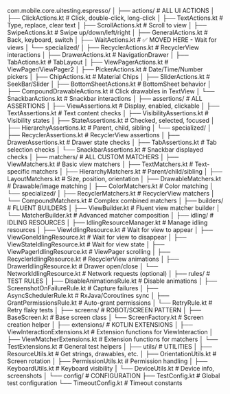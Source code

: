 com.mobile.core.uitesting.espresso/
│
├── actions/                                    # ALL UI ACTIONS
│   ├── ClickActions.kt                        # Click, double-click, long-click
│   ├── TextActions.kt                         # Type, replace, clear text
│   ├── ScrollActions.kt                       # Scroll to view
│   ├── SwipeActions.kt                        # Swipe up/down/left/right
│   ├── GeneralActions.kt                      # Back, keyboard, switch
│   ├── WaitActions.kt                         # ✅ MOVED HERE - Wait for views
│   └── specialized/
│       ├── RecyclerActions.kt                 # RecyclerView interactions
│       ├── DrawerActions.kt                   # NavigationDrawer
│       ├── TabActions.kt                      # TabLayout
│       ├── ViewPagerActions.kt                # ViewPager/ViewPager2
│       ├── PickerActions.kt                   # Date/Time/Number pickers
│       ├── ChipActions.kt                     # Material Chips
│       ├── SliderActions.kt                   # SeekBar/Slider
│       ├── BottomSheetActions.kt              # BottomSheet behavior
│       ├── CompoundDrawableActions.kt         # Click drawables in TextView
│       └── SnackbarActions.kt                 # Snackbar interactions
│
├── assertions/                                 # ALL ASSERTIONS
│   ├── ViewAssertions.kt                      # Display, enabled, clickable
│   ├── TextAssertions.kt                      # Text content checks
│   ├── VisibilityAssertions.kt                # Visibility states
│   ├── StateAssertions.kt                     # Checked, selected, focused
│   ├── HierarchyAssertions.kt                 # Parent, child, sibling
│   └── specialized/
│       ├── RecyclerAssertions.kt              # RecyclerView assertions
│       ├── DrawerAssertions.kt                # Drawer state checks
│       ├── TabAssertions.kt                   # Tab selection checks
│       └── SnackbarAssertions.kt              # Snackbar displayed checks
│
├── matchers/                                   # ALL CUSTOM MATCHERS
│   ├── ViewMatchers.kt                        # Basic view matchers
│   ├── TextMatchers.kt                        # Text-specific matchers
│   ├── HierarchyMatchers.kt                   # Parent/child/sibling
│   ├── LayoutMatchers.kt                      # Size, position, orientation
│   ├── DrawableMatchers.kt                    # Drawable/image matching
│   ├── ColorMatchers.kt                       # Color matching
│   └── specialized/
│       ├── RecyclerMatchers.kt                # RecyclerView matchers
│       └── CompoundMatchers.kt                # Complex combined matchers
│
├── builders/                                   # FLUENT BUILDERS
│   ├── ViewBuilder.kt                         # Fluent view matcher builder
│   └── MatcherBuilder.kt                      # Advanced matcher composition
│
├── idling/                                     # IDLING RESOURCES
│   ├── IdlingResourceManager.kt               # Manage idling resources
│   ├── ViewIdlingResource.kt                  # Wait for view to appear
│   ├── ViewGoneIdlingResource.kt              # Wait for view to disappear
│   ├── ViewStateIdlingResource.kt             # Wait for view state
│   ├── ViewPagerIdlingResource.kt             # ViewPager scrolling
│   ├── RecyclerIdlingResource.kt              # RecyclerView animations
│   ├── DrawerIdlingResource.kt                # Drawer open/close
│   └── NetworkIdlingResource.kt               # Network requests (optional)
│
├── rules/                                      # TEST RULES
│   ├── DisableAnimationsRule.kt               # Disable animations
│   ├── ScreenshotOnFailureRule.kt             # Capture failures
│   ├── AsyncSchedulerRule.kt                  # RxJava/Coroutines sync
│   ├── GrantPermissionsRule.kt                # Auto-grant permissions
│   └── RetryRule.kt                           # Retry flaky tests
│
├── screens/                                    # ROBOT/SCREEN PATTERN
│   ├── BaseScreen.kt                          # Base screen class
│   └── ScreenFactory.kt                       # Screen creation helper
│
├── extensions/                                 # KOTLIN EXTENSIONS
│   ├── ViewInteractionExtensions.kt           # Extension functions for ViewInteraction
│   ├── ViewMatcherExtensions.kt               # Extension functions for matchers
│   └── TestExtensions.kt                      # General test helpers
│
├── utils/                                      # UTILITIES
│   ├── ResourceUtils.kt                       # Get strings, drawables, etc.
│   ├── OrientationUtils.kt                    # Screen rotation
│   ├── PermissionUtils.kt                     # Permission handling
│   ├── KeyboardUtils.kt                       # Keyboard visibility
│   └── DeviceUtils.kt                         # Device info, screenshots
│
└── config/                                     # CONFIGURATION
├── TestConfig.kt                          # Global test configuration
└── TimeoutConfig.kt                       # Timeout constants

